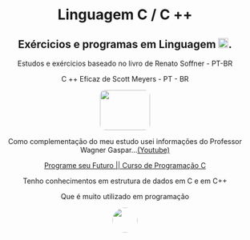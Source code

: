 <h1 align="center"> Linguagem C / C ++ </h1>
<h2 align=" center">Exércicios e programas em Linguagem <img align="justify" src="https://raw.githubusercontent.com/brunolaudelino/Welcome/cedd96017f25df21a003240812c3027b62fff366/HTML/Logos%20%26%20Imagens/SVG/cplusplus.svg" style="border: 50;" width="20" height="20">.</h2>
<body align="center">
<p>Estudos e exércicios baseado no livro de Renato Soffner - PT-BR</p>
<p> C ++ Eficaz de Scott Meyers - PT - BR</p>
<img align="justify" src="https://github.com/brunolaudelino/Welcome/blob/main/HTML/Logos%20&%20Imagens/JPEG/Renato.jpg?raw=true" style="border-radius: 10px;" width="100"; height="80">

<p>Como complementação do meu estudo usei informações do Professor Wagner Gaspar...<a href="https://www.youtube.com/playlist?list=PLqJK4Oyr5WSjjEQCKkX6oXFORZX7ro3DA">(Youtube)</a></p>
<p><a href="https://www.youtube.com/@programeseufuturo">Programe seu Futuro || Curso de Programação C</a></p>

<p>Tenho conhecimentos em estrutura de dados em C e em C++</p>
<p>Que é muito utilizado em programação</p>
<img align="center" src="https://github.com/brunolaudelino/Welcome/blob/main/HTML/Logos%20&%20Imagens/GIF/html.gif?raw=true" style="border-radius: 50%;" width="50" height="50">
</body>